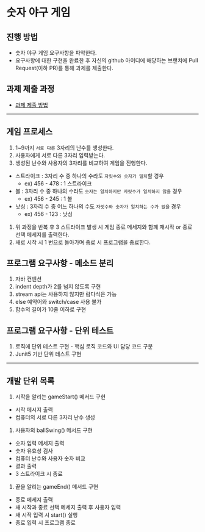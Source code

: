 # 숫자 야구 게임
## 진행 방법
* 숫자 야구 게임 요구사항을 파악한다.
* 요구사항에 대한 구현을 완료한 후 자신의 github 아이디에 해당하는 브랜치에 Pull Request(이하 PR)를 통해 과제를 제출한다.

## 과제 제출 과정
* [과제 제출 방법](https://github.com/next-step/nextstep-docs/tree/master/precourse)

---

## 게임 프로세스
1. 1~9까지 `서로 다른` 3자리의 난수를 생성한다.
1. 사용자에게 서로 다른 3자리 입력받는다.
1. 생성된 난수와 사용자의 3자리를 비교하여 게임을 진행한다.
  - 스트라이크 : 3자리 수 중 하나의 수라도 `자릿수와 숫자가 일치`할 경우
    - ex) 456 - 478 : 1 스트라이크
  - 볼 : 3자리 수 중 하나의 수라도 `숫자는 일치하지만 자릿수가 일치하지 않을` 경우
    - ex) 456 - 245 : 1 볼
  - 낫싱 : 3자리 수 중 어느 하나의 수도 `자릿수와 숫자가 일치하는 수가 없을` 경우
    - ex) 456 - 123 : 낫싱
1. 위 과정을 반복 후 3 스트라이크 발생 시 게임 종료 메세지와 함께 재시작 or 종료 선택 메세지를 출력한다.
1. 새로 시작 시 1 번으로 돌아가며 종료 시 프로그램을 종료한다.

## 프로그램 요구사항 - 메소드 분리
1. 자바 컨벤션
2. indent depth가 2를 넘지 않도록 구현
3. stream api는 사용하지 않지만 람다식은 가능
4. else 예약어와 switch/case 사용 불가
5. 함수의 길이가 10줄 이하로 구현

## 프로그램 요구사항 - 단위 테스트
1. 로직에 단위 테스트 구현 - 핵심 로직 코드와 UI 담당 코드 구분
2. Junit5 기반 단위 테스트 구현

---
## 개발 단위 목록
1. 시작을 알리는 gameStart() 메서드 구현
  - 시작 메시지 출력
  - 컴퓨터의 서로 다른 3자리 난수 생성
1. 사용자의 ballSwing() 메서드 구현
  - 숫자 입력 메세지 출력
  - 숫자 유효성 검사
  - 컴퓨터 난수와 사용자 숫자 비교
  - 결과 출력
  - 3 스트라이크 시 종료
1. 끝을 알리는 gameEnd() 메서드 구현
  - 종료 메세지 출력
  - 새 시작과 종료 선택 메세지 출력 후 사용자 입력
  - 새 시작 입력 시 start() 실행
  - 종료 입력 시 프로그램 종료

